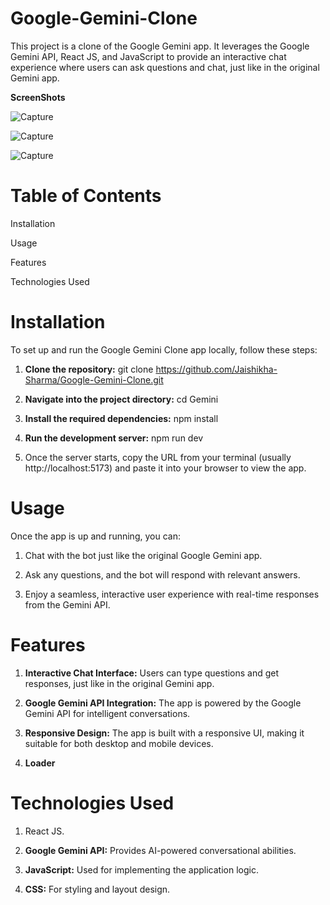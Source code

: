 # Google-Gemini-Clone


This project is a clone of the Google Gemini app. It leverages the Google Gemini API, React JS, and JavaScript to provide an interactive chat experience where users can ask questions and chat, just like in the original Gemini app.

**ScreenShots**

![Capture](https://github.com/user-attachments/assets/3c6accc4-777a-459b-89f4-99fb1ad38c7d)

![Capture](https://github.com/user-attachments/assets/bc978cc0-b1ee-4c19-832e-839ff012acb5)

![Capture](https://github.com/user-attachments/assets/a5c257d3-ce46-4a51-9c35-4b7f9d0121e7)




# Table of Contents

Installation

Usage

Features

Technologies Used

# Installation

To set up and run the Google Gemini Clone app locally, follow these steps:

1. **Clone the repository:** git clone https://github.com/Jaishikha-Sharma/Google-Gemini-Clone.git

2. **Navigate into the project directory:** cd Gemini

3. **Install the required dependencies:** npm install

4. **Run the development server:** npm run dev

5. Once the server starts, copy the URL from your terminal (usually http://localhost:5173) and paste it into your browser to view the app.

# Usage

Once the app is up and running, you can:

1. Chat with the bot just like the original Google Gemini app.

2. Ask any questions, and the bot will respond with relevant answers.

3. Enjoy a seamless, interactive user experience with real-time responses from the Gemini API.

# Features
1. **Interactive Chat Interface:** Users can type questions and get responses, just like in the original Gemini app.

2. **Google Gemini API Integration:** The app is powered by the Google Gemini API for intelligent conversations.

3. **Responsive Design:** The app is built with a responsive UI, making it suitable for both desktop and mobile devices.

4. **Loader**

# Technologies Used
1. React JS.

2. **Google Gemini API:** Provides AI-powered conversational abilities.

3. **JavaScript:** Used for implementing the application logic.

4. **CSS:** For styling and layout design.






   
